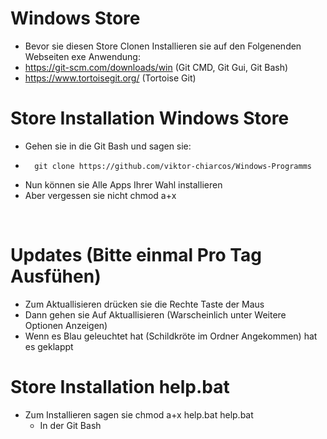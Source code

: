 # Windows Store

- Bevor sie diesen Store Clonen Installieren sie auf den Folgenenden Webseiten exe Anwendung:
- https://git-scm.com/downloads/win (Git CMD, Git Gui, Git Bash)
- https://www.tortoisegit.org/ (Tortoise Git)
&nbsp;
# Store Installation Windows Store 
- Gehen sie in die Git Bash und sagen sie:
-       git clone https://github.com/viktor-chiarcos/Windows-Programms
-   Nun können sie Alle Apps Ihrer Wahl installieren
-   Aber vergessen sie nicht chmod a+x

&nbsp;
# Updates (Bitte einmal Pro Tag Ausfühen)

- Zum Aktuallisieren drücken sie die Rechte Taste der Maus
- Dann gehen sie Auf Aktuallisieren (Warscheinlich unter Weitere Optionen Anzeigen)
- Wenn es Blau geleuchtet hat (Schildkröte im Ordner Angekommen) hat es geklappt
 
# Store Installation help.bat

- Zum Installieren sagen sie chmod a+x help.bat help.bat
  -   In der Git Bash
